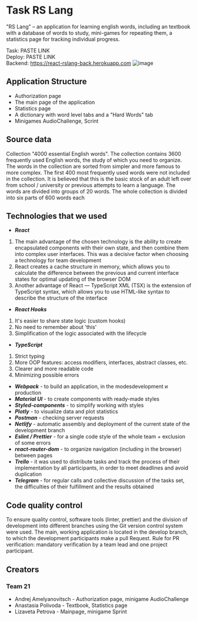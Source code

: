 # Task RS Lang

"RS Lang" – an application for learning english words, including an textbook with a database of words to study, mini-games for repeating them, a statistics page for tracking individual progress.

Task: PASTE LINK <br/>
Deploy: PASTE LINK <br/>
Backend: https://react-rslang-back.herokuapp.com
![image](https://user-images.githubusercontent.com/81522781/187300410-8eef69b0-ea47-405b-9cac-f66575e9a9c1.png)

## Application Structure
- Authorization page
- The main page of the application
- Statistics page
- A dictionary with word level tabs and a "Hard Words" tab
- Minigames AudioChallenge, Scrint

## Source data
Collection "4000 essential English words". The collection contains 3600 frequently used English words, the study of which you need to organize. The words in the collection are sorted from simpler and more famous to more complex. The first 400 most frequently used words were not included in the collection. It is believed that this is the basic stock of an adult left over from school / university or previous attempts to learn a language. The words are divided into groups of 20 words. The whole collection is divided into six parts of 600 words each

## Technologies that we used

-  ***React*** <br/>
1. The main advantage of the chosen technology is the ability to create encapsulated components with their own state, and then combine them into complex user interfaces. This was a decisive factor when choosing a technology for team development
2. React creates a cache structure in memory, which allows you to calculate the difference between the previous and current interface states for optimal updating of the browser DOM 
3. Another advantage of React — TypeScript XML (TSX) is the extension of TypeScript syntax, which allows you to use HTML-like syntax to describe the structure of the interface

-  ***React Hooks*** 
1. It's easier to share state logic (custom hooks)
2. No need to remember about 'this'
3. Simplification of the logic associated with the lifecycle


- ***TypeScript***
1. Strict typing
2. More OOP features: access modifiers, interfaces, abstract classes, etc.
3. Clearer and more readable code
4. Minimizing possible errors
  
- ***Webpack*** - to build an application, in the modesdevelopment и production
- ***Material UI*** - to create components with ready-made styles
- ***Styled-components*** - to simplify working with styles
- ***Plotly*** - to visualize data and plot statistics
- ***Postman*** - checking server requests
- ***Netlify*** - automatic assembly and deployment of the current state of the development branch
- ***Eslint / Prettier*** -  for a single code style of the whole team + exclusion of some errors
- ***react-router-dom*** - to organize navigation (including in the browser) between pages
- ***Trello*** - it was used to distribute tasks and track the process of their implementation by all participants, in order to meet deadlines and avoid duplication
- ***Telegram*** - for regular calls and collective discussion of the tasks set, the difficulties of their fulfillment and the results obtained

## Code quality control
To ensure quality control, software tools (linter, prettier) and the division of development into different branches using the Git version control system were used. The main, working application is located in the develop branch, to which the development participants make a pull Request. Rule for PR verification: mandatory verification by a team lead and one project participant.

## Creators
### Team 21
- Andrej Amelyanovitsch -  Authorization page, minigame AudioChallenge
- Anastasia Polivoda - Textbook, Statistics page
- Lizaveta Petrova - Mainpage, minigame Sprint

